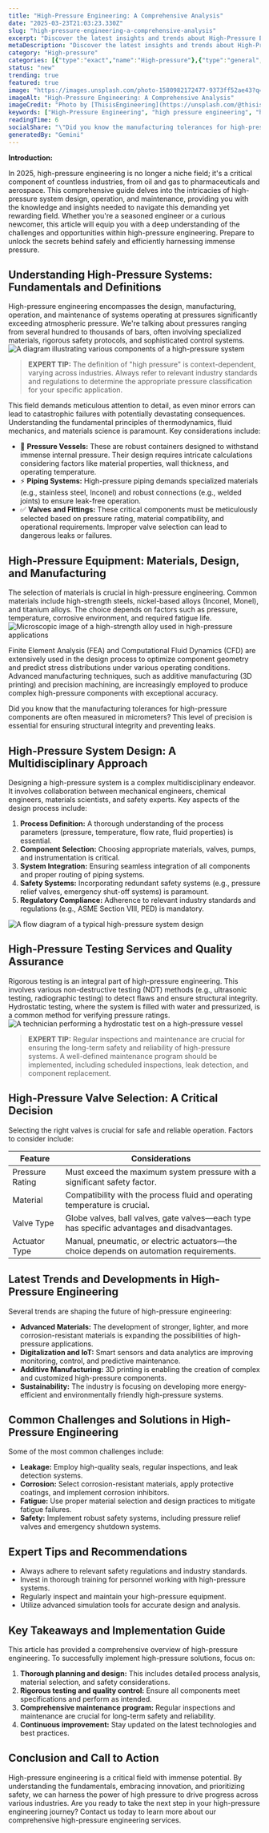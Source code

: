 ```yaml
---
title: "High-Pressure Engineering: A Comprehensive Analysis"
date: "2025-03-23T21:03:23.330Z"
slug: "high-pressure-engineering-a-comprehensive-analysis"
excerpt: "Discover the latest insights and trends about High-Pressure Engineering. This comprehensive guide covers everything you need to know about High-Pressure Engineering in 2025."
metaDescription: "Discover the latest insights and trends about High-Pressure Engineering. This comprehensive guide covers everything you need to know about High-Pressure En..."
category: "High-pressure"
categories: [{"type":"exact","name":"High-pressure"},{"type":"general","name":"Engineering"},{"type":"medium","name":"Mechanical Systems"},{"type":"specific","name":"Fluid Dynamics"},{"type":"niche","name":"Seal Design"}]
status: "new"
trending: true
featured: true
image: "https://images.unsplash.com/photo-1580982172477-9373ff52ae43?q=85&w=1200&fit=max&fm=webp&auto=compress"
imageAlt: "High-Pressure Engineering: A Comprehensive Analysis"
imageCredit: "Photo by [ThisisEngineering](https://unsplash.com/@thisisengineering) on Unsplash"
keywords: ["High-Pressure Engineering", "high pressure engineering", "high pressure system design", "high pressure equipment", "high pressure vessel design", "high pressure piping systems", "high pressure engineering services", "high pressure valve selection", "high pressure testing services", "high pressure system maintenance"]
readingTime: 6
socialShare: "\"Did you know the manufacturing tolerances for high-pressure components are often measured in micrometers?  That's the level of precision needed to safely harness immense power!\""
generatedBy: "Gemini"
---
```




**Introduction:**

In 2025, high-pressure engineering is no longer a niche field; it's a critical component of countless industries, from oil and gas to pharmaceuticals and aerospace.  This comprehensive guide delves into the intricacies of high-pressure system design, operation, and maintenance, providing you with the knowledge and insights needed to navigate this demanding yet rewarding field.  Whether you're a seasoned engineer or a curious newcomer, this article will equip you with a deep understanding of the challenges and opportunities within high-pressure engineering.  Prepare to unlock the secrets behind safely and efficiently harnessing immense pressure.

## Understanding High-Pressure Systems: Fundamentals and Definitions

High-pressure engineering encompasses the design, manufacturing, operation, and maintenance of systems operating at pressures significantly exceeding atmospheric pressure.  We're talking about pressures ranging from several hundred to thousands of bars, often involving specialized materials, rigorous safety protocols, and sophisticated control systems.  ![A diagram illustrating various components of a high-pressure system](https://images.unsplash.com/photo-1539186607619-df476afe6ff1?q=85&w=1200&fit=max&fm=webp&auto=compress)

> **EXPERT TIP:**  The definition of "high pressure" is context-dependent, varying across industries.  Always refer to relevant industry standards and regulations to determine the appropriate pressure classification for your specific application.

This field demands meticulous attention to detail, as even minor errors can lead to catastrophic failures with potentially devastating consequences.  Understanding the fundamental principles of thermodynamics, fluid mechanics, and materials science is paramount.  Key considerations include:

* 🔑 **Pressure Vessels:**  These are robust containers designed to withstand immense internal pressure. Their design requires intricate calculations considering factors like material properties, wall thickness, and operating temperature.
* ⚡ **Piping Systems:**  High-pressure piping demands specialized materials (e.g., stainless steel, Inconel) and robust connections (e.g., welded joints) to ensure leak-free operation.
* ✅ **Valves and Fittings:**  These critical components must be meticulously selected based on pressure rating, material compatibility, and operational requirements.  Improper valve selection can lead to dangerous leaks or failures.

## High-Pressure Equipment: Materials, Design, and Manufacturing

The selection of materials is crucial in high-pressure engineering.  Common materials include high-strength steels, nickel-based alloys (Inconel, Monel), and titanium alloys. The choice depends on factors such as pressure, temperature, corrosive environment, and required fatigue life.  ![Microscopic image of a high-strength alloy used in high-pressure applications](https://images.unsplash.com/photo-1581092583537-20d51b4b4f1b?q=85&w=1200&fit=max&fm=webp&auto=compress)

Finite Element Analysis (FEA) and Computational Fluid Dynamics (CFD) are extensively used in the design process to optimize component geometry and predict stress distributions under various operating conditions.  Advanced manufacturing techniques, such as additive manufacturing (3D printing) and precision machining, are increasingly employed to produce complex high-pressure components with exceptional accuracy.

Did you know that the manufacturing tolerances for high-pressure components are often measured in micrometers?  This level of precision is essential for ensuring structural integrity and preventing leaks.

## High-Pressure System Design: A Multidisciplinary Approach

Designing a high-pressure system is a complex multidisciplinary endeavor. It involves collaboration between mechanical engineers, chemical engineers, materials scientists, and safety experts.  Key aspects of the design process include:

1. **Process Definition:**  A thorough understanding of the process parameters (pressure, temperature, flow rate, fluid properties) is essential.
2. **Component Selection:**  Choosing appropriate materials, valves, pumps, and instrumentation is critical.
3. **System Integration:**  Ensuring seamless integration of all components and proper routing of piping systems.
4. **Safety Systems:**  Incorporating redundant safety systems (e.g., pressure relief valves, emergency shut-off systems) is paramount.
5. **Regulatory Compliance:**  Adherence to relevant industry standards and regulations (e.g., ASME Section VIII, PED) is mandatory.

![A flow diagram of a typical high-pressure system design](https://images.unsplash.com/photo-1581092580497-e0d23cbdf1dc?q=85&w=1200&fit=max&fm=webp&auto=compress)

## High-Pressure Testing Services and Quality Assurance

Rigorous testing is an integral part of high-pressure engineering.  This involves various non-destructive testing (NDT) methods (e.g., ultrasonic testing, radiographic testing) to detect flaws and ensure structural integrity.  Hydrostatic testing, where the system is filled with water and pressurized, is a common method for verifying pressure ratings. ![A technician performing a hydrostatic test on a high-pressure vessel](https://images.unsplash.com/photo-1581092160562-40aa08e78837?q=85&w=1200&fit=max&fm=webp&auto=compress)

> **EXPERT TIP:**  Regular inspections and maintenance are crucial for ensuring the long-term safety and reliability of high-pressure systems.  A well-defined maintenance program should be implemented, including scheduled inspections, leak detection, and component replacement.

## High-Pressure Valve Selection: A Critical Decision

Selecting the right valves is crucial for safe and reliable operation.  Factors to consider include:

| Feature          | Considerations                                                               |
|-----------------|---------------------------------------------------------------------------|
| Pressure Rating  | Must exceed the maximum system pressure with a significant safety factor.     |
| Material         | Compatibility with the process fluid and operating temperature is crucial.      |
| Valve Type       | Globe valves, ball valves, gate valves—each type has specific advantages and disadvantages. |
| Actuator Type     | Manual, pneumatic, or electric actuators—the choice depends on automation requirements. |

##  Latest Trends and Developments in High-Pressure Engineering

Several trends are shaping the future of high-pressure engineering:

* **Advanced Materials:**  The development of stronger, lighter, and more corrosion-resistant materials is expanding the possibilities of high-pressure applications.
* **Digitalization and IoT:**  Smart sensors and data analytics are improving monitoring, control, and predictive maintenance.
* **Additive Manufacturing:**  3D printing is enabling the creation of complex and customized high-pressure components.
* **Sustainability:**  The industry is focusing on developing more energy-efficient and environmentally friendly high-pressure systems.

## Common Challenges and Solutions in High-Pressure Engineering

Some of the most common challenges include:

* **Leakage:**  Employ high-quality seals, regular inspections, and leak detection systems.
* **Corrosion:**  Select corrosion-resistant materials, apply protective coatings, and implement corrosion inhibitors.
* **Fatigue:**  Use proper material selection and design practices to mitigate fatigue failures.
* **Safety:**  Implement robust safety systems, including pressure relief valves and emergency shutdown systems.

## Expert Tips and Recommendations

*  Always adhere to relevant safety regulations and industry standards.
*  Invest in thorough training for personnel working with high-pressure systems.
*  Regularly inspect and maintain your high-pressure equipment.
*  Utilize advanced simulation tools for accurate design and analysis.

## Key Takeaways and Implementation Guide

This article has provided a comprehensive overview of high-pressure engineering.  To successfully implement high-pressure solutions, focus on:

1. **Thorough planning and design:**  This includes detailed process analysis, material selection, and safety considerations.
2. **Rigorous testing and quality control:**  Ensure all components meet specifications and perform as intended.
3. **Comprehensive maintenance program:**  Regular inspections and maintenance are crucial for long-term safety and reliability.
4. **Continuous improvement:**  Stay updated on the latest technologies and best practices.

## Conclusion and Call to Action

High-pressure engineering is a critical field with immense potential. By understanding the fundamentals, embracing innovation, and prioritizing safety, we can harness the power of high pressure to drive progress across various industries.  Are you ready to take the next step in your high-pressure engineering journey?  Contact us today to learn more about our comprehensive high-pressure engineering services.

